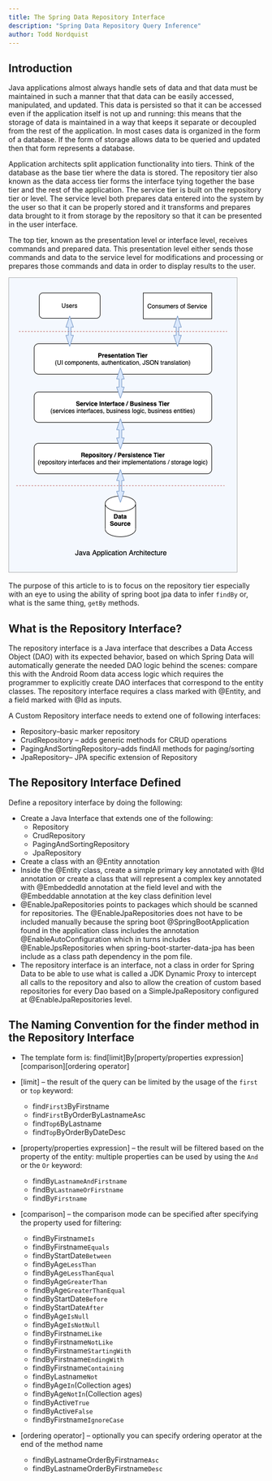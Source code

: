```yaml
---
title: The Spring Data Repository Interface
description: "Spring Data Repository Query Inference"
author: Todd Nordquist
---
```


## Introduction
Java applications almost always handle sets of data and that data must be maintained in such a 
manner that that data can be easily accessed, manipulated, and updated. This data is persisted so
that it can be accessed even if the application itself is not up and running: this means that the
storage of data is maintained in a way that keeps it separate or decoupled from the rest of the
application. In most cases data is organized in the form of a database. If the form of storage
allows data to be queried and updated then that form represents a database.

Application architects split application functionality into tiers. Think of the database as the base
tier where the data is stored. The repository tier also known as the data access tier forms the
interface tying together the base tier and the rest of the application. The service tier is built
on the repository tier or level. The service level both prepares data entered into the system by the
user so that it can be properly stored and it transforms and prepares data brought to it from
storage by the repository so that it can be presented in the user interface.

The top tier, known as the presentation level or interface level, receives commands and prepared
data. This presentation level either sends those commands and data to the service level for
modifications and processing or prepares those commands and data in order to display results to the 
user.

![Figure 1](assets/application-architecture.png)

The purpose of this article to is to focus on the repository tier especially with an eye to using
the ability of spring boot jpa data to infer `findBy` or, what is the same thing, `getBy` methods.

## What is the Repository Interface?
The repository interface is a Java interface that describes a Data Access Object (DAO) with its 
expected behavior, based on which Spring Data will automatically generate the needed DAO logic 
behind the scenes: compare this with the Android Room data access logic which requires 
the programmer to explicitly create DAO interfaces that correspond to the entity classes. The 
repository interface requires a class marked with @Entity, and a field marked with @Id as inputs.

A Custom Repository interface needs to extend one of following interfaces: 

* Repository–basic marker repository
* CrudRepository – adds generic methods for CRUD operations
* PagingAndSortingRepository–adds findAll methods for paging/sorting
* JpaRepository– JPA specific extension of Repository

## The Repository Interface Defined
Define a repository interface by doing the following:
* Create a Java Interface that extends one of the following:
    * Repository
    * CrudRepository
    * PagingAndSortingRepository
    * JpaRepository
* Create a class with an @Entity annotation
* Inside the @Entity class, create a simple primary key annotated with @Id annotation or create a
class that will represent a complex key annotated with @EmbeddedId annotation at the field level and 
with the @Embeddable annotation at the key class definition level
* @EnableJpaRepositories points to packages which should be scanned for repositories. The 
@EnableJpaRepositories does not have to be included manually because the spring boot 
@SpringBootApplication found in the application class includes the annotation 
@EnableAutoConfiguration which in turns includes @EnableJpsRepositories when 
spring-boot-starter-data-jpa has been include as a class path dependency in the pom file.
* The repository interface is an interface, not a class in order for Spring Data to be able to use 
what is called a JDK Dynamic Proxy to intercept all calls to the repository and also to allow the
creation of custom based repositories for every Dao based on a SimpleJpaRepository configured at 
@EnableJpaRepositories level. 

## The Naming Convention for the finder method in the Repository Interface

* The template form is: find[limit]By[property/properties expression][comparison][ordering operator]
* [limit] – the result of the query can be limited by the usage of the `first` or `top` keyword:
  * find`First3`ByFirstname
  * find`First`ByOrderByLastnameAsc
  * find`Top6`ByLastname
  * find`Top`ByOrderByDateDesc
* [property/properties expression] – the result will be filtered based on the property of the entity: 
multiple properties can be used by using the `And` or the `Or` keyword:
  * findBy`LastnameAndFirstname`
  * findBy`LastnameOrFirstname`
  * findBy`Firstname`
* [comparison] – the comparison mode can be specified after specifying the property used for 
filtering:
  * findByFirstname`Is`
  * findByFirstname`Equals`
  * findByStartDate`Between`
  * findByAge`LessThan` 
  * findByAge`LessThanEqual`
  * findByAge`GreaterThan `
  * findByAge`GreaterThanEqual`
  * findByStartDate`Before`
  * findByStartDate`After`
  * findByAge`IsNull` 
  * findByAge`IsNotNull`
  * findByFirstname`Like`
  * findByFirstname`NotLike`
  * findByFirstname`StartingWith`
  * findByFirstname`EndingWith`
  * findByFirstname`Containing`
  * findByLastname`Not`
  * findByAge`In`(Collection<Age> ages)
  * findByAge`NotIn`(Collection<Age> ages)
  * findByActive`True` 
  * findByActive`False`
  * findByFirstname`IgnoreCase`
  
* [ordering operator] – optionally you can specify ordering operator at the end of the method name 
  * findByLastnameOrderByFirstname`Asc`
  * findByLastnameOrderByFirstname`Desc`